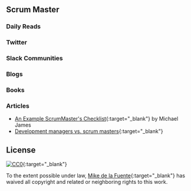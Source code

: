 ## Scrum Master
### Daily Reads

### Twitter

### Slack Communities

### Blogs

### Books

### Articles
- [An Example ScrumMaster's Checklist](https://www.scrumalliance.org/community/articles/2010/november/an-example-scrummaster-s-checklist){:target="_blank"} by Michael James
- [Development managers vs. scrum masters](https://www.atlassian.com/agile/effective-management-across-agile){:target="_blank"} 


## License

[![CC0](https://mirrors.creativecommons.org/presskit/buttons/88x31/svg/cc-zero.svg)](https://creativecommons.org/publicdomain/zero/1.0/){:target="_blank"}

To the extent possible under law, [Mike de la Fuente](http://twitter.highfiveboom.com){:target="_blank"} has waived all copyright and related or neighboring rights to this work.
